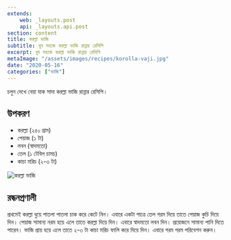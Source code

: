 ```yaml
---
extends:
    web: _layouts.post
    api: _layouts.api.post
section: content
title: করল্লা ভাজি
subtitle: খুব সহজে করল্লা ভাজি রান্নার রেসিপি
excerpt: খুব সহজে করল্লা ভাজি রান্নার রেসিপি
metaImage: "/assets/images/recipes/korolla-vaji.jpg"
date: "2020-05-16"
categories: ["ভাজি"]
---
```


চলুন দেখে নেয়া যাক সাদা করল্লা ভাজি রান্নার রেসিপি।

## উপকরণ

- করল্লা (২৫০ গ্রাম)
- পেয়াজ (১ টা)
- লবন (স্বাদমতো)
- তেল (১ টেবিল চামচ)
- কাচা মরিচ (২-৩ টা)

![করল্লা ভাজি](/assets/images/recipes/korolla-vaji.jpg)

## রন্ধনপ্রণালী

প্রথমেই করল্লা ধুয়ে পাতলা পাতলা চাক করে কেটে নিন। এবারে একটা পাত্রে তেল গরম দিয়ে তাতে পেয়াজ কুচি দিয়ে
দিন। পেয়াজ সামান্য নরম হয়ে এলে তাতে করল্লা দিয়ে দিন। এবারে স্বাদমতো লবন দিন। প্রয়োজনে সামান্য পানি দিতে
পারেন। ভাজি প্রায় হয়ে এলে তাতে ২-৩ টা কাচা মরিচ ফালি করে দিয়ে দিন। এবারে গরম গরম পরিবেশন করুন।
